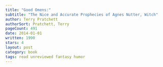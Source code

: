 ```yaml
---
title: "Good Omens:"
subtitle: "The Nice and Accurate Prophecies of Agnes Nutter, Witch"
author: Terry Pratchett
authorSort: Pratchett, Terry
pageCount: 491
date: 2014-01-01
written: 1990
stars: 4
layout: post
category: book
tags: read unreviewed fantasy humor
---
```

